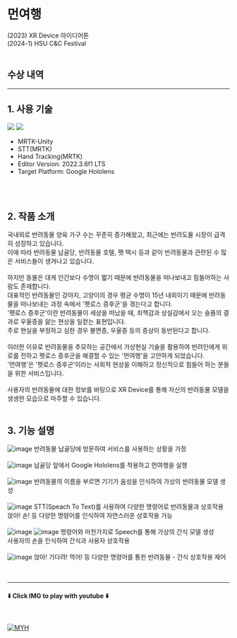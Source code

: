 # 먼여행
(2023) XR Device 아이디어톤<br>
(2024-1) HSU C&C Festival
<br>
<br>
## 수상 내역
---
## 1. 사용 기술
<img src="https://img.shields.io/badge/unity-%23000000.svg?style=for-the-badge&logo=unity&logoColor=white"/> <img src="https://img.shields.io/badge/c%23-%23239120.svg?style=for-the-badge&logo=c-sharp&logoColor=white"/><br>
- MRTK-Unity <br>
- STT(MRTK)<br>
- Hand Tracking(MRTK)
- Editor Version: 2022.3.6f1 LTS <br>
- Target Platform: Google Hololens
<br>
<br>

## 2. 작품 소개
국내외로 반려동물 양육 가구 수는 꾸준히 증가해왔고, 최근에는 반려도물 시장이 급격히 성장하고 있습니다. <br>
이에 따라 반려동물 납골당, 반려동물 호텔, 펫 택시 등과 같이 반려동물과 관련된 수 많은 서비스들이 생겨나고 있습니다. <br>
<br>
하지만 동물은 대게 인간보다 수명이 짧기 때문에 반려동물을 떠나보내고 힘들어하는 사람도 존재합니다.<br>
대표적인 반려동물인 강아지, 고양이의 경우 평균 수명이 15년 내외이기 때문에 반려동물을 떠나보내는 과정 속에서 '펫로스 증후군'을 겪는다고 합니다.<br>
'펫로스 증후군'이란 반려동물이 세상을 떠났을 때, 죄책감과 상실감에서 오는 슬픔의 결과로 우울증을 앓는 현상을 일컫는 표현입니다.<br>
주로 현실을 부정하고 심한 경우 불면증, 우울증 등의 증상이 동반된다고 합니다. <br>
<br>
이러한 이유로 반려동물을 추모하는 공간에서 가상현실 기술을 활용하여 반려인에게 위로를 전하고 펫로스 증후군을 해결할 수 있는 '먼여행'을 고안하게 되었습니다.<br>
'먼여행'은 '펫로스 증후군'이라는 사회적 현상을 이해하고 정신적으로 힘들어 하는 분들을 위한 서비스입니다. <br>
<br>
사용자의 반려동물에 대한 정보를 바탕으로 XR Device를 통해 자신의 반려동물 모델을 생생한 모습으로 마주할 수 있습니다.<br>
<br>

## 3. 기능 설명

![image](https://github.com/user-attachments/assets/f1a2e3ab-5a74-4e6b-bf74-97b41e1a524d)
반려동물 납골당에 방문하여 서비스를 사용하는 상황을 가정<br>
<br>
![image](https://github.com/user-attachments/assets/a095d631-3942-43b9-a5fe-c8a1e5c170d5)
납골당 앞에서 Google Hololens를 착용하고 먼여행을 실행<br>
<br>
![image](https://github.com/user-attachments/assets/67bf6d64-0cba-4ed2-be86-22665d3cb5ef)
반려동물의 이름을 부르면 기기가 음성을 인식하여 가상의 반려동물 모델 생성<br>
<br>
![image](https://github.com/user-attachments/assets/2dbc54b0-2aa7-404f-973a-d9e7c103751f)
STT(Speach To Text)를 사용하여 다양한 명령어로 반려동물과 상호작용<br>
앉아! 손! 등 다양한 명령어를 인식하여 자연스러운 상호작용 가능<br>
<br>
![image](https://github.com/user-attachments/assets/f83ef446-1323-4623-a79b-8ad907531811)
![image](https://github.com/user-attachments/assets/8bcbec8b-81b3-47de-8991-9cdfdee89951)
명령어와 마찬가지로 Speech를 통해 가상의 간식 모델 생성<br>
사용자의 손을 인식하여 간식과 사용자 상호작용<br>
<br>
![image](https://github.com/user-attachments/assets/cea84eae-bac3-407b-9489-401012fb3452)
앉아! 기다려! 먹어! 등 다양한 명령어를 통한 반려동물 - 간식 상호작용 제어
<br>
<br>
<br>

---

#### ⬇️ Click IMG to play with youtube ⬇️
<br>

[![MYH](http://img.youtube.com/vi/9Wu3gvx-52Q/0.jpg)](https://youtu.be/9Wu3gvx-52Q?t=0s)
